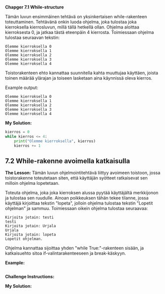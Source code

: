

**Chapger 7.1 While-structure**

Tämän luvun ensimmäinen tehtävä on yksinkertaisen while-rakenteen toteuttaminen. Tehtävänä onkin luoda ohjelma, joka tulostaa joka kierroksella kierrosluvun, millä tällä hetkellä ollan. Ohjelma aloittaa kierroksesta 0, ja jatkaa tästä eteenpäin 4 kierrosta. Toimiessaan ohjelma tulostaa seuraavan tekstin:


```
Olemme kierroksella 0
Olemme kierroksella 1
Olemme kierroksella 2
Olemme kierroksella 3
Olemme kierroksella 4
```

Toistorakenteen ehto kannattaa suunnitella kahta muuttujaa käyttäen, joista toinen määrää ylärajan ja toiseen lasketaan aina käynnissä oleva kierros.


Example output:
```
Olemme kierroksella 0
Olemme kierroksella 1
Olemme kierroksella 2
Olemme kierroksella 3
Olemme kierroksella 4
```

**My Solution:**

```python 
kierros = 0
while kierros <= 4:
    print("Olemme kierroksella", kierros)
    kierros += 1
```


## 7.2 While-rakenne avoimella katkaisulla ##

**The Lesson:**
Tämän luvun ohjelmointitehtävä liittyy avoimeen toistoon, jossa toistorakenne toteutetaan siten, että käyttäjän syötteet ratkaisevat sen milloin ohjelma lopetetaan.


Toteuta ohjelma, joka joka kierroksen alussa pyytää käyttäjältä merkkijonon ja tulostaa sen ruudulle. Ainoan poikkeuksen tähän tekee tilanne, jossa käyttäjä kirjoittaa tekstin "lopeta", jolloin ohjelma tulostaa tekstin "Lopetit ohjelman" ja sammuu. Toimiessaan oikein ohjelma tulostaa seuraavaa:


```
Kirjoita jotain: testi
testi
Kirjoita jotain: Urjala
Urjala
Kirjoita jotain: lopeta
Lopetit ohjelman.
```

Ohjelma kannattaa sijoittaa yhden "while True:"-rakenteen sisään, ja katkaisuehto sitoa if-valintarakenteeseen ja break-käskyyn.


**Example:**

```python

```


**Challenge Instructions:**

**My Solution:**

```python 

```
